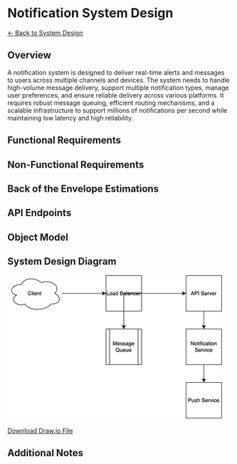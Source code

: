 # Notification System Design

[← Back to System Design](../system-design.md)

## Overview

A notification system is designed to deliver real-time alerts and messages to users across multiple channels and devices. The system needs to handle high-volume message delivery, support multiple notification types, manage user preferences, and ensure reliable delivery across various platforms. It requires robust message queuing, efficient routing mechanisms, and a scalable infrastructure to support millions of notifications per second while maintaining low latency and high reliability.

## Functional Requirements

## Non-Functional Requirements

## Back of the Envelope Estimations

## API Endpoints

## Object Model

## System Design Diagram

![Notification System Design](notification-system.png)

[Download Draw.io File](notification-system.drawio)

## Additional Notes

